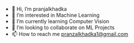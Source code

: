 - 👋 Hi, I’m pranjalkhadka
- 👀 I’m interested in Machine Learning
- 🌱 I’m currently learning Computer Vision
- 💞️ I’m looking to collaborate on ML Projects
- 📫 How to reach me pranzalkhadka1@gmail.com

<!---
pranzalkhadka/pranzalkhadka is a ✨ special ✨ repository because its `README.md` (this file) appears on your GitHub profile.
You can click the Preview link to take a look at your changes.
--->
